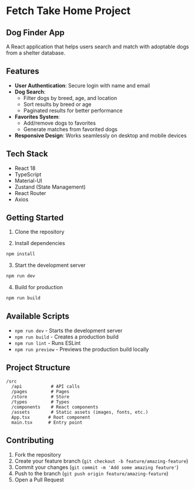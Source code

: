 # Fetch Take Home Project
## Dog Finder App

A React application that helps users search and match with adoptable dogs from a shelter database.

## Features

- **User Authentication**: Secure login with name and email
- **Dog Search**:
  - Filter dogs by breed, age, and location
  - Sort results by breed or age
  - Paginated results for better performance
- **Favorites System**:
  - Add/remove dogs to favorites
  - Generate matches from favorited dogs
- **Responsive Design**: Works seamlessly on desktop and mobile devices

## Tech Stack

- React 18
- TypeScript
- Material-UI
- Zustand (State Management)
- React Router
- Axios


## Getting Started

1. Clone the repository

2. Install dependencies
```bash
npm install
```

3. Start the development server
```bash
npm run dev
```

4. Build for production
```bash
npm run build
```

## Available Scripts

- `npm run dev` - Starts the development server
- `npm run build` - Creates a production build
- `npm run lint` - Runs ESLint
- `npm run preview` - Previews the production build locally

## Project Structure

```
/src
  /api           # API calls
  /pages         # Pages
  /store         # Store
  /types         # Types
  /components    # React components
  /assets        # Static assets (images, fonts, etc.)
  App.tsx       # Root component
  main.tsx      # Entry point
```

## Contributing

1. Fork the repository
2. Create your feature branch (`git checkout -b feature/amazing-feature`)
3. Commit your changes (`git commit -m 'Add some amazing feature'`)
4. Push to the branch (`git push origin feature/amazing-feature`)
5. Open a Pull Request